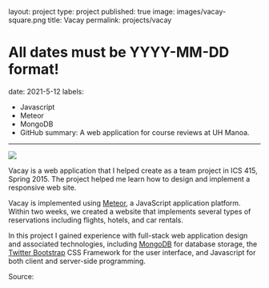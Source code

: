 layout: project
type: project
published: true
image: images/vacay-square.png
title: Vacay
permalink: projects/vacay
# All dates must be YYYY-MM-DD format!
date: 2021-5-12
labels:
  - Javascript
  - Meteor
  - MongoDB
  - GitHub
summary: A web application for course reviews at UH Manoa.
---

<img class="ui medium right floated rounded image" src="../images/vacay-home-page.png">

Vacay is a web application that I helped create as a team project in ICS 415, Spring 2015. The project helped me learn how to design and implement a responsive web site.

Vacay is implemented using [Meteor](http://meteor.com), a JavaScript application platform. Within two weeks, we created a website that implements several types of reservations including flights, hotels, and car rentals.

In this project I gained experience with full-stack web application design and associated technologies, including [MongoDB](http://mongodb.com) for database storage, the [Twitter Bootstrap](http://getbootstrap.com/) CSS Framework for the user interface, and Javascript for both client and server-side programming.

Source: <a href="https://rate-my-classes-manoa.github.io/"><i class="large github icon"></i></a>

